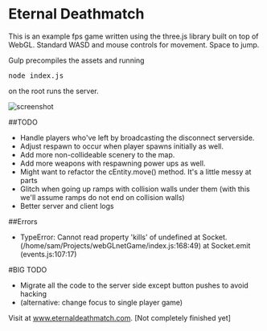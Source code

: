 # Eternal Deathmatch
This is an example fps game written using the three.js library built on top of WebGL. Standard WASD and mouse controls for movement. Space to jump.

Gulp precompiles the assets and running <pre>node index.js</pre> on the root runs the server.

![screenshot](https://github.com/samowen62/webGLnetGame/blob/master/images/game.png)

##TODO
* Handle players who've left by broadcasting the disconnect serverside.
* Adjust respawn to occur when player spawns initially as well.
* Add more non-collideable scenery to the map.
* Add more weapons with respawning power ups as well.
* Might want to refactor the cEntity.move() method. It's a little messy at parts
* Glitch when going up ramps with collision walls under them (with this we'll assume ramps do not end on collision walls)
* Better server and client logs

##Errors 
* TypeError: Cannot read property 'kills' of undefined
    at Socket.<anonymous> (/home/sam/Projects/webGLnetGame/index.js:168:49)
    at Socket.emit (events.js:107:17)


#BIG TODO
* Migrate all the code to the server side except button pushes to avoid hacking
* (alternative: change focus to single player game)

Visit at www.eternaldeathmatch.com. [Not completely finished yet]
